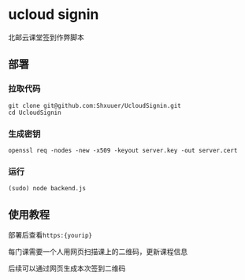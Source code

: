 # ucloud signin

北邮云课堂签到作弊脚本

## 部署

### 拉取代码

```
git clone git@github.com:Shxuuer/UcloudSignin.git
cd UcloudSignin
```

### 生成密钥

```
openssl req -nodes -new -x509 -keyout server.key -out server.cert
```

### 运行

```
(sudo) node backend.js
```

## 使用教程

部署后查看`https:{yourip}`

每门课需要一个人用网页扫描课上的二维码，更新课程信息

后续可以通过网页生成本次签到二维码
